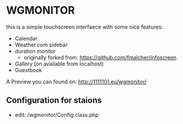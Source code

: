 # WGMONITOR
this is a simple touchscreen interfaece with some nice features:
* Calendar
* Weather.com sidebar
* duration monitor
    * originally forked from: https://github.com/fmalcher/infoscreen
* Gallery (on available from localhost)
* Guestbook

A Preview you can found on: http://1111101.eu/wgmonitor/

## Configuration for staions
* edit: /wgmonitor/Config.class.php
